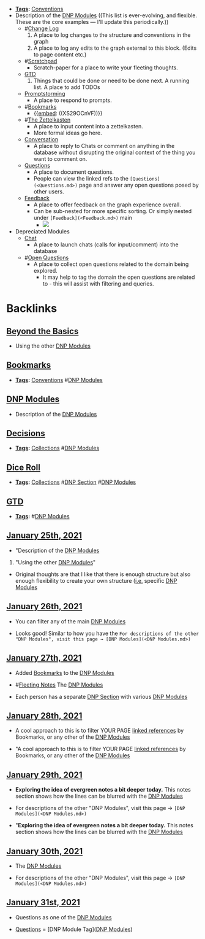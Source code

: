 - **[Tags](<Tags.md>):** [Conventions](<Conventions.md>)
- Description of the [DNP Modules](<DNP Modules.md>) ((This list is ever-evolving, and flexible. These are the core examples — I'll update this periodically.))
    - #[Change Log](<Change Log.md>)
        1. A place to log changes to the structure and conventions in the graph 
        2. A place to log any edits to the graph external to this block. (Edits to page content etc.)
    - #[Scratchpad](<Scratchpad.md>)
        - Scratch-paper for a place to write your fleeting thoughts.
    - [GTD](<GTD.md>)
        1. Things that could be done or need to be done next. A running list. A place to add TODOs
    - [Promptstorming](<Promptstorming.md>)
        - A place to respond to prompts.
    - #[Bookmarks](<Bookmarks.md>)
        - {{[embed](<embed.md>): ((XS29OCnVF))}}
    - #[The Zettelkasten](<The Zettelkasten.md>)
        - A place to input content into a zettelkasten.
        - More formal ideas go here.
    - [Conversation](<Conversation.md>)
        - A place to reply to Chats or comment on anything in the database without disrupting the original context of the thing you want to comment on.
    - [Questions](<Questions.md>)
        - A place to document questions. 
        - People can view the linked refs to the `[Questions](<Questions.md>)` page and answer any open questions posed by other users.
    - [Feedback](<Feedback.md>)
        - A place to offer feedback on the graph experience overall.
        - Can be sub-nested for more specific sorting. Or simply nested under `[Feedback](<Feedback.md>)` main
            - ![](https://firebasestorage.googleapis.com/v0/b/firescript-577a2.appspot.com/o/imgs%2Fapp%2Fjoel-covid19%2FwaFt0kiwU4.png?alt=media&token=fe7b2bc4-0f39-45cd-909a-97b067dfc952)
- Depreciated Modules
    - [Chat](<Chat.md>)
        - A place to launch chats (calls for input/comment) into the database
    - #[Open Questions](<Open Questions.md>)
        - A place to collect open questions related to the domain being explored.
            - It may help to tag the domain the open questions are related to - this will assist with filtering and queries.

# Backlinks
## [Beyond the Basics](<Beyond the Basics.md>)
- Using the other [DNP Modules](<DNP Modules.md>)

## [Bookmarks](<Bookmarks.md>)
- **[Tags](<Tags.md>):** [Conventions](<Conventions.md>) #[DNP Modules](<DNP Modules.md>)

## [DNP Modules](<DNP Modules.md>)
- Description of the [DNP Modules](<DNP Modules.md>)

## [Decisions](<Decisions.md>)
- **[Tags](<Tags.md>):** [Collections](<Collections.md>) #[DNP Modules](<DNP Modules.md>)

## [Dice Roll](<Dice Roll.md>)
- **[Tags](<Tags.md>):** [Collections](<Collections.md>) #[DNP Section](<DNP Section.md>) #[DNP Modules](<DNP Modules.md>)

## [GTD](<GTD.md>)
- **[Tags](<Tags.md>):** #[DNP Modules](<DNP Modules.md>)

## [January 25th, 2021](<January 25th, 2021.md>)
- "Description of the [DNP Modules](<DNP Modules.md>)

1. "Using the other [DNP Modules](<DNP Modules.md>)"

- Original thoughts are that I like that there is enough structure but also enough flexibility to create your own structure ([i.e.](<i.e..md>) specific [DNP Modules](<DNP Modules.md>)

## [January 26th, 2021](<January 26th, 2021.md>)
- You can filter any of the main [DNP Modules](<DNP Modules.md>)

- Looks good! Similar to how you have the `For descriptions of the other "DNP Modules", visit this page → [DNP Modules](<DNP Modules.md>)`

## [January 27th, 2021](<January 27th, 2021.md>)
- Added [Bookmarks](<Bookmarks.md>) to the [DNP Modules](<DNP Modules.md>)

- #[Fleeting Notes](<Fleeting Notes.md>) The [DNP Modules](<DNP Modules.md>)

- Each person has a separate [DNP Section](<DNP Section.md>) with various [DNP Modules](<DNP Modules.md>)

## [January 28th, 2021](<January 28th, 2021.md>)
- A cool approach to this is to filter YOUR PAGE [linked references](<linked references.md>) by Bookmarks, or any other of the [DNP Modules](<DNP Modules.md>)

- "A cool approach to this is to filter YOUR PAGE [linked references](<linked references.md>) by Bookmarks, or any other of the [DNP Modules](<DNP Modules.md>)

## [January 29th, 2021](<January 29th, 2021.md>)
- **Exploring the idea of evergreen notes a bit deeper today.** This notes section shows how the lines can be blurred with the [DNP Modules](<DNP Modules.md>)

- For descriptions of the other "DNP Modules", visit this page → `[DNP Modules](<DNP Modules.md>)`

- "**Exploring the idea of evergreen notes a bit deeper today.** This notes section shows how the lines can be blurred with the [DNP Modules](<DNP Modules.md>)

## [January 30th, 2021](<January 30th, 2021.md>)
- The [DNP Modules](<DNP Modules.md>)

- For descriptions of the other "DNP Modules", visit this page → `[DNP Modules](<DNP Modules.md>)`

## [January 31st, 2021](<January 31st, 2021.md>)
- Questions as one of the [DNP Modules](<DNP Modules.md>)

- [Questions](<Questions.md>) = [DNP Module Tag]([DNP Modules](<DNP Modules.md>))

